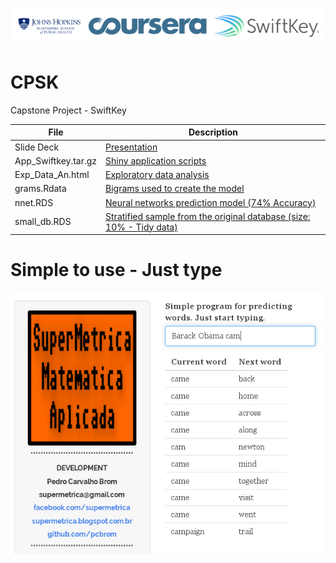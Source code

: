 ![](https://github.com/pcbrom/CPSK/blob/master/jhu.png?raw=true)

# **CPSK**
Capstone Project - SwiftKey

File|Description
---|---
Slide Deck|[Presentation](http://rpubs.com/pcbrom/nextwordpres)
App_Swiftkey.tar.gz|[Shiny application scripts](https://supermetrica.shinyapps.io/nextword/)
Exp_Data_An.html|[Exploratory data analysis](http://rpubs.com/pcbrom/exploratory)
grams.Rdata|[Bigrams used to create the model](https://www.dropbox.com/s/34wkoabz0jmn13w/bigrams.RDS?dl=1)
nnet.RDS|[Neural networks prediction model (74% Accuracy)](https://www.dropbox.com/s/tn53lef69u58wkl/nnet.RDS?dl=1)
small_db.RDS|[Stratified sample from the original database (size: 10% - Tidy data)](https://www.dropbox.com/s/iz8avrsgn4390qg/small_db.RDS?dl=1)

# **Simple to use - Just type**

![](https://github.com/pcbrom/CPSK/blob/master/imagem_prog.png?raw=true)
